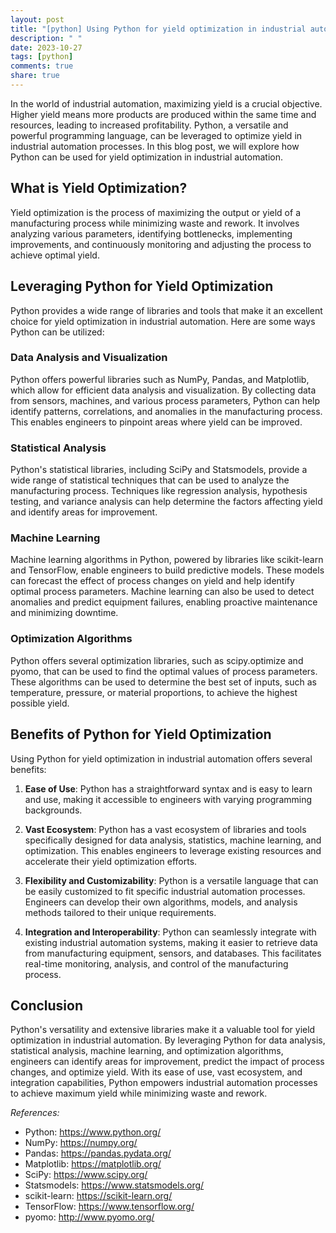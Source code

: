 ```yaml
---
layout: post
title: "[python] Using Python for yield optimization in industrial automation"
description: " "
date: 2023-10-27
tags: [python]
comments: true
share: true
---
```


In the world of industrial automation, maximizing yield is a crucial objective. Higher yield means more products are produced within the same time and resources, leading to increased profitability. Python, a versatile and powerful programming language, can be leveraged to optimize yield in industrial automation processes. In this blog post, we will explore how Python can be used for yield optimization in industrial automation.

## What is Yield Optimization?

Yield optimization is the process of maximizing the output or yield of a manufacturing process while minimizing waste and rework. It involves analyzing various parameters, identifying bottlenecks, implementing improvements, and continuously monitoring and adjusting the process to achieve optimal yield.

## Leveraging Python for Yield Optimization

Python provides a wide range of libraries and tools that make it an excellent choice for yield optimization in industrial automation. Here are some ways Python can be utilized:

### Data Analysis and Visualization

Python offers powerful libraries such as NumPy, Pandas, and Matplotlib, which allow for efficient data analysis and visualization. By collecting data from sensors, machines, and various process parameters, Python can help identify patterns, correlations, and anomalies in the manufacturing process. This enables engineers to pinpoint areas where yield can be improved.

### Statistical Analysis

Python's statistical libraries, including SciPy and Statsmodels, provide a wide range of statistical techniques that can be used to analyze the manufacturing process. Techniques like regression analysis, hypothesis testing, and variance analysis can help determine the factors affecting yield and identify areas for improvement.

### Machine Learning

Machine learning algorithms in Python, powered by libraries like scikit-learn and TensorFlow, enable engineers to build predictive models. These models can forecast the effect of process changes on yield and help identify optimal process parameters. Machine learning can also be used to detect anomalies and predict equipment failures, enabling proactive maintenance and minimizing downtime.

### Optimization Algorithms

Python offers several optimization libraries, such as scipy.optimize and pyomo, that can be used to find the optimal values of process parameters. These algorithms can be used to determine the best set of inputs, such as temperature, pressure, or material proportions, to achieve the highest possible yield.

## Benefits of Python for Yield Optimization

Using Python for yield optimization in industrial automation offers several benefits:

1. **Ease of Use**: Python has a straightforward syntax and is easy to learn and use, making it accessible to engineers with varying programming backgrounds.

2. **Vast Ecosystem**: Python has a vast ecosystem of libraries and tools specifically designed for data analysis, statistics, machine learning, and optimization. This enables engineers to leverage existing resources and accelerate their yield optimization efforts.

3. **Flexibility and Customizability**: Python is a versatile language that can be easily customized to fit specific industrial automation processes. Engineers can develop their own algorithms, models, and analysis methods tailored to their unique requirements.

4. **Integration and Interoperability**: Python can seamlessly integrate with existing industrial automation systems, making it easier to retrieve data from manufacturing equipment, sensors, and databases. This facilitates real-time monitoring, analysis, and control of the manufacturing process.

## Conclusion

Python's versatility and extensive libraries make it a valuable tool for yield optimization in industrial automation. By leveraging Python for data analysis, statistical analysis, machine learning, and optimization algorithms, engineers can identify areas for improvement, predict the impact of process changes, and optimize yield. With its ease of use, vast ecosystem, and integration capabilities, Python empowers industrial automation processes to achieve maximum yield while minimizing waste and rework.

*References:*

- Python: https://www.python.org/
- NumPy: https://numpy.org/
- Pandas: https://pandas.pydata.org/
- Matplotlib: https://matplotlib.org/
- SciPy: https://www.scipy.org/
- Statsmodels: https://www.statsmodels.org/
- scikit-learn: https://scikit-learn.org/
- TensorFlow: https://www.tensorflow.org/
- pyomo: http://www.pyomo.org/